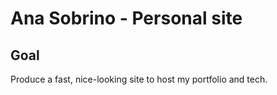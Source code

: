 # Ana Sobrino - Personal site

## Goal

Produce a fast, nice-looking site to host my portfolio and tech.